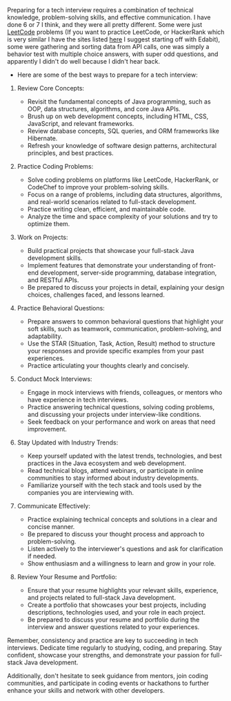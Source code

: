 Preparing for a tech interview requires a combination of technical knowledge, problem-solving skills, and effective communication. I have done 6 or 7 I think, and they were all pretty different. Some were just [LeetCode](https://leetcode.com/) problems (If you want to practice LeetCode, or HackerRank which is very similar I have the sites listed [here](../item/CODE_PRACTICE_PROBLEMS_SITE.md) I suggest starting off with Edabit), some were gathering and sorting data from API calls, one was simply a behavior test with multiple choice answers, with super odd questions, and apparently I didn't do well because I didn't hear back.  

- Here are some of the best ways to prepare for a tech interview:

1. Review Core Concepts:

   - Revisit the fundamental concepts of Java programming, such as OOP, data structures, algorithms, and core Java APIs.
   - Brush up on web development concepts, including HTML, CSS, JavaScript, and relevant frameworks.
   - Review database concepts, SQL queries, and ORM frameworks like Hibernate.
   - Refresh your knowledge of software design patterns, architectural principles, and best practices.

2. Practice Coding Problems:

   - Solve coding problems on platforms like LeetCode, HackerRank, or CodeChef to improve your problem-solving skills.
   - Focus on a range of problems, including data structures, algorithms, and real-world scenarios related to full-stack development.
   - Practice writing clean, efficient, and maintainable code.
   - Analyze the time and space complexity of your solutions and try to optimize them.

3. Work on Projects:

   - Build practical projects that showcase your full-stack Java development skills.
   - Implement features that demonstrate your understanding of front-end development, server-side programming, database integration, and RESTful APIs.
   - Be prepared to discuss your projects in detail, explaining your design choices, challenges faced, and lessons learned.

4. Practice Behavioral Questions:

   - Prepare answers to common behavioral questions that highlight your soft skills, such as teamwork, communication, problem-solving, and adaptability.
   - Use the STAR (Situation, Task, Action, Result) method to structure your responses and provide specific examples from your past experiences.
   - Practice articulating your thoughts clearly and concisely.

5. Conduct Mock Interviews:

   - Engage in mock interviews with friends, colleagues, or mentors who have experience in tech interviews.
   - Practice answering technical questions, solving coding problems, and discussing your projects under interview-like conditions.
   - Seek feedback on your performance and work on areas that need improvement.

6. Stay Updated with Industry Trends:

   - Keep yourself updated with the latest trends, technologies, and best practices in the Java ecosystem and web development.
   - Read technical blogs, attend webinars, or participate in online communities to stay informed about industry developments.
   - Familiarize yourself with the tech stack and tools used by the companies you are interviewing with.

7. Communicate Effectively:

   - Practice explaining technical concepts and solutions in a clear and concise manner.
   - Be prepared to discuss your thought process and approach to problem-solving.
   - Listen actively to the interviewer's questions and ask for clarification if needed.
   - Show enthusiasm and a willingness to learn and grow in your role.

8. Review Your Resume and Portfolio:

   - Ensure that your resume highlights your relevant skills, experience, and projects related to full-stack Java development.
   - Create a portfolio that showcases your best projects, including descriptions, technologies used, and your role in each project.
   - Be prepared to discuss your resume and portfolio during the interview and answer questions related to your experiences.

Remember, consistency and practice are key to succeeding in tech interviews. Dedicate time regularly to studying, coding, and preparing. Stay confident, showcase your strengths, and demonstrate your passion for full-stack Java development.

Additionally, don't hesitate to seek guidance from mentors, join coding communities, and participate in coding events or hackathons to further enhance your skills and network with other developers.
